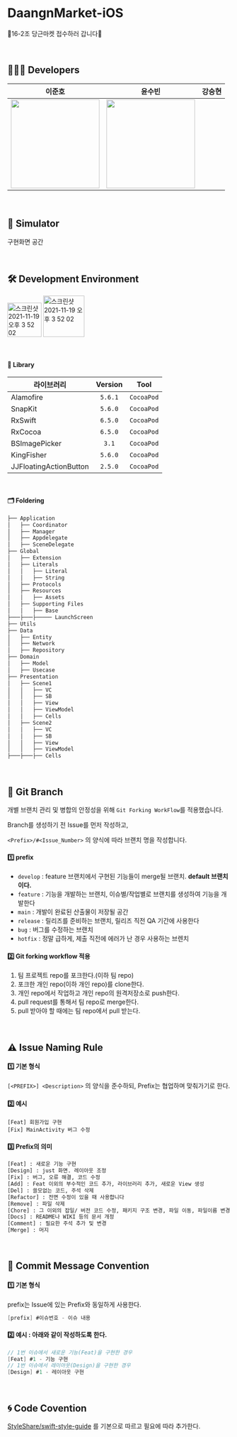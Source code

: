 # DaangnMarket-iOS
🥕16-2조 당근마켓 접수하러 갑니다🥕

</br>

## 👩🏻‍💻  Developers

| 이준호 | 윤수빈 | 강승현  |
| ----------------- | :-----: | ----- |
| <img src="https://user-images.githubusercontent.com/77208067/169958888-f18a0edf-7969-4f25-920f-288ccf255950.png" width="200">|<img src="https://user-images.githubusercontent.com/77208067/169958298-d3f074da-5b1b-4b93-9af8-25353bb3c946.jpeg" width="200">||

</br>

## 👀  Simulator

구현화면 공간

</br>

## 🛠  Development Environment

<img width="77" alt="스크린샷 2021-11-19 오후 3 52 02" src="https://img.shields.io/badge/iOS-13.0+-silver"> <img width="93" alt="스크린샷 2021-11-19 오후 3 52 02" src="https://img.shields.io/badge/Xcode-13.3.1-blue">

</br>


#### 🎁 Library

| 라이브러리        | Version | Tool |
| ----------------- | :-----: | ----- |
| Alamofire           | `5.6.1` | `CocoaPod` |
| SnapKit           | `5.6.0` | `CocoaPod` |
| RxSwift         | `6.5.0` | `CocoaPod` |
| RxCocoa        | `6.5.0` | `CocoaPod` |
| BSImagePicker       | `3.1` | `CocoaPod` |
| KingFisher       | `5.6.0` | `CocoaPod` |
| JJFloatingActionButton       | `2.5.0` | `CocoaPod` |


</br>

#### 🗂 Foldering
```bash
├── Application
│   ├── Coordinator
│   ├── Manager
│   ├── Appdelegate
│   ├── SceneDelegate
├── Global
│   ├── Extension
│   ├── Literals
│   │   ├── Literal
│   │   ├── String
│   ├── Protocols
│   ├── Resources
│   │   ├── Assets
│   ├── Supporting Files
│   │   ├── Base
├───├───├───── LaunchScreen
├── Utils
├── Data
│   ├── Entity
│   ├── Network
│   ├── Repository
├── Domain
│   ├── Model
│   ├── Usecase
├── Presentation
│   ├── Scene1
│   │   ├── VC
│   │   ├── SB
│   │   ├── View
│   │   ├── ViewModel
│   │   ├── Cells
│   ├── Scene2
│   │   ├── VC
│   │   ├── SB
│   │   ├── View
│   │   ├── ViewModel
├───├───├── Cells

```


</br>

## 🔀  Git Branch

개별 브랜치 관리 및 병합의 안정성을 위해 `Git Forking WorkFlow`를 적용했습니다.

Branch를 생성하기 전 Issue를 먼저 작성하고,

`<Prefix>/#<Issue_Number>` 의 양식에 따라 브랜치 명을 작성합니다.

#### 1️⃣ prefix

- `develop` : feature 브랜치에서 구현된 기능들이 merge될 브랜치. **default 브랜치이다.**
- `feature` : 기능을 개발하는 브랜치, 이슈별/작업별로 브랜치를 생성하여 기능을 개발한다
- `main` : 개발이 완료된 산출물이 저장될 공간
- `release` : 릴리즈를 준비하는 브랜치, 릴리즈 직전 QA 기간에 사용한다
- `bug` : 버그를 수정하는 브랜치
- `hotfix` : 정말 급하게, 제출 직전에 에러가 난 경우 사용하는 브렌치

#### 2️⃣ Git forking workflow 적용

1. 팀 프로젝트 repo를 포크한다.(이하 팀 repo)
2. 포크한 개인 repo(이하 개인 repo)를 clone한다.
3. 개인 repo에서 작업하고 개인 repo의 원격저장소로 push한다.
4. pull request를 통해서 팀 repo로 merge한다.
5. pull 받아야 할 때에는 팀 repo에서 pull 받는다.

</br>

## ⚠️  Issue Naming Rule
#### 1️⃣ 기본 형식
`[<PREFIX>] <Description>` 의 양식을 준수하되, Prefix는 협업하며 맞춰가기로 한다.

#### 2️⃣ 예시
```
[Feat] 회원가입 구현
[Fix] MainActivity 버그 수정
```

#### 3️⃣ Prefix의 의미

```bash
[Feat] : 새로운 기능 구현
[Design] : just 화면. 레이아웃 조정
[Fix] : 버그, 오류 해결, 코드 수정
[Add] : Feat 이외의 부수적인 코드 추가, 라이브러리 추가, 새로운 View 생성
[Del] : 쓸모없는 코드, 주석 삭제
[Refactor] : 전면 수정이 있을 때 사용합니다
[Remove] : 파일 삭제
[Chore] : 그 이외의 잡일/ 버전 코드 수정, 패키지 구조 변경, 파일 이동, 파일이름 변경
[Docs] : README나 WIKI 등의 문서 개정
[Comment] : 필요한 주석 추가 및 변경
[Merge] : 머지
```

</br>

## 🍗  Commit Message Convention

#### 1️⃣ 기본 형식
prefix는 Issue에 있는 Prefix와 동일하게 사용한다.
```swift
[prefix] #이슈번호 - 이슈 내용
```

#### 2️⃣ 예시 : 아래와 같이 작성하도록 한다.

```swift
// 1번 이슈에서 새로운 기능(Feat)을 구현한 경우
[Feat] #1 - 기능 구현
// 1번 이슈에서 레이아웃(Design)을 구현한 경우
[Design] #1 - 레이아웃 구현
```

</br>

## 🌀  Code Covention

[StyleShare/swift-style-guide](https://github.com/StyleShare/swift-style-guide) 를 기본으로 따르고 필요에 따라 추가한다.
